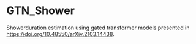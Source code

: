 # GTN_Shower
Showerduration estimation using gated transformer models presented in https://doi.org/10.48550/arXiv.2103.14438.
